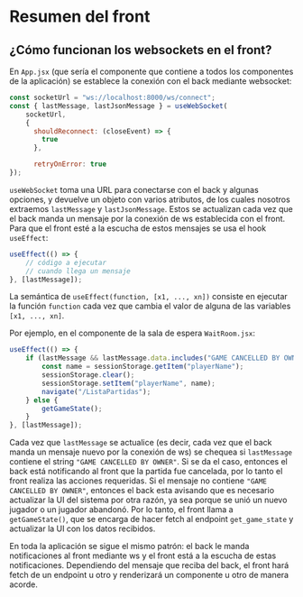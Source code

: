 # Resumen del front

## ¿Cómo funcionan los websockets en el front?

En `App.jsx` (que sería el componente que contiene a todos los componentes de la aplicación) se establece la conexión con el back mediante websocket:

```js
const socketUrl = "ws://localhost:8000/ws/connect";
const { lastMessage, lastJsonMessage } = useWebSocket(
    socketUrl,
    {
      shouldReconnect: (closeEvent) => {
        true
      },

      retryOnError: true
});
```
`useWebSocket` toma una URL para conectarse con el back y algunas opciones, y devuelve un objeto con varios atributos, de los cuales nosotros extraemos `lastMessage` y `lastJsonMessage`. Estos se actualizan cada vez que el back manda un mensaje por la conexión de ws establecida con el front. Para que el front esté a la escucha de estos mensajes se usa el hook `useEffect`:

```js
useEffect(() => {
    // código a ejecutar
    // cuando llega un mensaje
}, [lastMessage]);
```

La semántica de `useEffect(function, [x1, ..., xn])` consiste en ejecutar la función `function` cada vez que cambia el valor de alguna de las variables `[x1, ..., xn]`.

Por ejemplo, en el componente de la sala de espera `WaitRoom.jsx`:

```js
useEffect(() => {
    if (lastMessage && lastMessage.data.includes("GAME CANCELLED BY OWNER") && ownerId !== clientId){
        const name = sessionStorage.getItem("playerName");
        sessionStorage.clear();
        sessionStorage.setItem("playerName", name);
        navigate("/ListaPartidas");
    } else {
        getGameState();
    }
}, [lastMessage]);
```
Cada vez que `lastMessage` se actualice (es decir, cada vez que el back manda un mensaje nuevo por la conexión de ws) se chequea si `lastMessage` contiene el string `"GAME CANCELLED BY OWNER"`. Si se da el caso, entonces el back está notificando al front que la partida fue cancelada, por lo tanto el front realiza las acciones requeridas.
Si el mensaje no contiene `"GAME CANCELLED BY OWNER"`, entonces el back esta avisando que es necesario actualizar la UI del sistema por otra razón, ya sea porque se unió un nuevo jugador o un jugador abandonó. Por lo tanto, el front llama a `getGameState()`, que se encarga de hacer fetch al endpoint `get_game_state` y actualizar la UI con los datos recibidos.

En toda la aplicación se sigue el mismo patrón: el back le manda notificaciones al front mediante ws y el front está a la escucha de estas notificaciones. Dependiendo del mensaje que reciba del back, el front hará fetch de un endpoint u otro y renderizará un componente u otro de manera acorde.